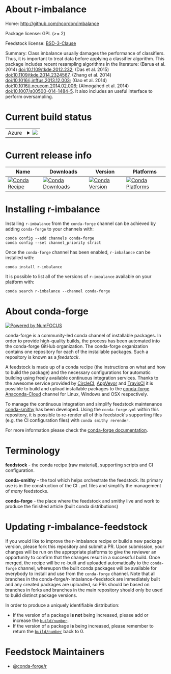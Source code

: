 About r-imbalance
=================

Home: http://github.com/ncordon/imbalance

Package license: GPL (>= 2)

Feedstock license: [BSD-3-Clause](https://github.com/conda-forge/r-imbalance-feedstock/blob/master/LICENSE.txt)

Summary: Class imbalance usually damages the performance of classifiers. Thus, it is important to treat data before applying a classifier algorithm. This package includes recent resampling algorithms in the literature: (Barua et al. 2014) <doi:10.1109/tkde.2012.232>; (Das et al. 2015) <doi:10.1109/tkde.2014.2324567>, (Zhang et al. 2014) <doi:10.1016/j.inffus.2013.12.003>; (Gao et al. 2014) <doi:10.1016/j.neucom.2014.02.006>; (Almogahed et al. 2014) <doi:10.1007/s00500-014-1484-5>. It also includes an useful interface to perform oversampling.

Current build status
====================


<table>
    
  <tr>
    <td>Azure</td>
    <td>
      <details>
        <summary>
          <a href="https://dev.azure.com/conda-forge/feedstock-builds/_build/latest?definitionId=4794&branchName=master">
            <img src="https://dev.azure.com/conda-forge/feedstock-builds/_apis/build/status/r-imbalance-feedstock?branchName=master">
          </a>
        </summary>
        <table>
          <thead><tr><th>Variant</th><th>Status</th></tr></thead>
          <tbody><tr>
              <td>linux_64_r_base4.0</td>
              <td>
                <a href="https://dev.azure.com/conda-forge/feedstock-builds/_build/latest?definitionId=4794&branchName=master">
                  <img src="https://dev.azure.com/conda-forge/feedstock-builds/_apis/build/status/r-imbalance-feedstock?branchName=master&jobName=linux&configuration=linux_64_r_base4.0" alt="variant">
                </a>
              </td>
            </tr><tr>
              <td>linux_64_r_base4.1</td>
              <td>
                <a href="https://dev.azure.com/conda-forge/feedstock-builds/_build/latest?definitionId=4794&branchName=master">
                  <img src="https://dev.azure.com/conda-forge/feedstock-builds/_apis/build/status/r-imbalance-feedstock?branchName=master&jobName=linux&configuration=linux_64_r_base4.1" alt="variant">
                </a>
              </td>
            </tr><tr>
              <td>osx_64_r_base4.0</td>
              <td>
                <a href="https://dev.azure.com/conda-forge/feedstock-builds/_build/latest?definitionId=4794&branchName=master">
                  <img src="https://dev.azure.com/conda-forge/feedstock-builds/_apis/build/status/r-imbalance-feedstock?branchName=master&jobName=osx&configuration=osx_64_r_base4.0" alt="variant">
                </a>
              </td>
            </tr><tr>
              <td>osx_64_r_base4.1</td>
              <td>
                <a href="https://dev.azure.com/conda-forge/feedstock-builds/_build/latest?definitionId=4794&branchName=master">
                  <img src="https://dev.azure.com/conda-forge/feedstock-builds/_apis/build/status/r-imbalance-feedstock?branchName=master&jobName=osx&configuration=osx_64_r_base4.1" alt="variant">
                </a>
              </td>
            </tr><tr>
              <td>win_64_r_base4.0</td>
              <td>
                <a href="https://dev.azure.com/conda-forge/feedstock-builds/_build/latest?definitionId=4794&branchName=master">
                  <img src="https://dev.azure.com/conda-forge/feedstock-builds/_apis/build/status/r-imbalance-feedstock?branchName=master&jobName=win&configuration=win_64_r_base4.0" alt="variant">
                </a>
              </td>
            </tr><tr>
              <td>win_64_r_base4.1</td>
              <td>
                <a href="https://dev.azure.com/conda-forge/feedstock-builds/_build/latest?definitionId=4794&branchName=master">
                  <img src="https://dev.azure.com/conda-forge/feedstock-builds/_apis/build/status/r-imbalance-feedstock?branchName=master&jobName=win&configuration=win_64_r_base4.1" alt="variant">
                </a>
              </td>
            </tr>
          </tbody>
        </table>
      </details>
    </td>
  </tr>
</table>

Current release info
====================

| Name | Downloads | Version | Platforms |
| --- | --- | --- | --- |
| [![Conda Recipe](https://img.shields.io/badge/recipe-r--imbalance-green.svg)](https://anaconda.org/conda-forge/r-imbalance) | [![Conda Downloads](https://img.shields.io/conda/dn/conda-forge/r-imbalance.svg)](https://anaconda.org/conda-forge/r-imbalance) | [![Conda Version](https://img.shields.io/conda/vn/conda-forge/r-imbalance.svg)](https://anaconda.org/conda-forge/r-imbalance) | [![Conda Platforms](https://img.shields.io/conda/pn/conda-forge/r-imbalance.svg)](https://anaconda.org/conda-forge/r-imbalance) |

Installing r-imbalance
======================

Installing `r-imbalance` from the `conda-forge` channel can be achieved by adding `conda-forge` to your channels with:

```
conda config --add channels conda-forge
conda config --set channel_priority strict
```

Once the `conda-forge` channel has been enabled, `r-imbalance` can be installed with:

```
conda install r-imbalance
```

It is possible to list all of the versions of `r-imbalance` available on your platform with:

```
conda search r-imbalance --channel conda-forge
```


About conda-forge
=================

[![Powered by NumFOCUS](https://img.shields.io/badge/powered%20by-NumFOCUS-orange.svg?style=flat&colorA=E1523D&colorB=007D8A)](http://numfocus.org)

conda-forge is a community-led conda channel of installable packages.
In order to provide high-quality builds, the process has been automated into the
conda-forge GitHub organization. The conda-forge organization contains one repository
for each of the installable packages. Such a repository is known as a *feedstock*.

A feedstock is made up of a conda recipe (the instructions on what and how to build
the package) and the necessary configurations for automatic building using freely
available continuous integration services. Thanks to the awesome service provided by
[CircleCI](https://circleci.com/), [AppVeyor](https://www.appveyor.com/)
and [TravisCI](https://travis-ci.com/) it is possible to build and upload installable
packages to the [conda-forge](https://anaconda.org/conda-forge)
[Anaconda-Cloud](https://anaconda.org/) channel for Linux, Windows and OSX respectively.

To manage the continuous integration and simplify feedstock maintenance
[conda-smithy](https://github.com/conda-forge/conda-smithy) has been developed.
Using the ``conda-forge.yml`` within this repository, it is possible to re-render all of
this feedstock's supporting files (e.g. the CI configuration files) with ``conda smithy rerender``.

For more information please check the [conda-forge documentation](https://conda-forge.org/docs/).

Terminology
===========

**feedstock** - the conda recipe (raw material), supporting scripts and CI configuration.

**conda-smithy** - the tool which helps orchestrate the feedstock.
                   Its primary use is in the construction of the CI ``.yml`` files
                   and simplify the management of *many* feedstocks.

**conda-forge** - the place where the feedstock and smithy live and work to
                  produce the finished article (built conda distributions)


Updating r-imbalance-feedstock
==============================

If you would like to improve the r-imbalance recipe or build a new
package version, please fork this repository and submit a PR. Upon submission,
your changes will be run on the appropriate platforms to give the reviewer an
opportunity to confirm that the changes result in a successful build. Once
merged, the recipe will be re-built and uploaded automatically to the
`conda-forge` channel, whereupon the built conda packages will be available for
everybody to install and use from the `conda-forge` channel.
Note that all branches in the conda-forge/r-imbalance-feedstock are
immediately built and any created packages are uploaded, so PRs should be based
on branches in forks and branches in the main repository should only be used to
build distinct package versions.

In order to produce a uniquely identifiable distribution:
 * If the version of a package **is not** being increased, please add or increase
   the [``build/number``](https://docs.conda.io/projects/conda-build/en/latest/resources/define-metadata.html#build-number-and-string).
 * If the version of a package **is** being increased, please remember to return
   the [``build/number``](https://docs.conda.io/projects/conda-build/en/latest/resources/define-metadata.html#build-number-and-string)
   back to 0.

Feedstock Maintainers
=====================

* [@conda-forge/r](https://github.com/conda-forge/r/)

